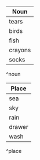 | Noun    |
| ------- |
| tears   |
| birds   |
| fish    |
| crayons |
| socks   |
^noun

| Place  |
| ------ |
| sea    |
| sky    |
| rain   |
| drawer |
| wash   |
^place